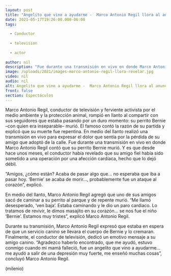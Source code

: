 ```yaml
---
layout: post
title: "Angelito que vino a ayudarme -  Marco Antonio Regil llora al anunciar la muerte de su perrito"
date: 2021-05-17T19:26:00.000-06:00
tags:
  
  - Conductor
  
  - television
  
  - actor
  
author: nil
description: "Fue durante una transmisión en vivo en donde Marco Antonio Regil contó que su perrito Bernie murió de forma inesperada. "
image: /uploads/2021/images-marco-antonio-regil-llora-revelar.jpg
video: nil
audio: nil
alt: Angelito que vino a ayudarme -  Marco Antonio Regil llora al anunciar la muerte de su perrito
front: false
section: Espectáculos
---
```


Marco Antonio Regil, conductor de televisión y ferviente activista por el medio ambiente y la protección animal, rompió en llanto al compartir con sus seguidores que estaba pasando por un duro momento: su perrito Bernie –con quien era inseparable– murió. El famoso contó la razón de su partida y explicó que su muerte fue repentina. En medio del llanto realizó una transmisión en vivo para expresar el dolor que sentía por la pérdida de su amigo que adoptó de la calle. Fue durante una transmisión en vivo en donde Marco Antonio Regil contó que su perrito Bernie murió. Y es que desde hace unos meses, el conductor había revelado que su amigo fiel había sido sometido a una operación por una afección cardíaca, hecho que lo dejó débil. 

“Amigos, ¿cómo están? Acaba de pasar algo que... no esperaba que iba a pasar hoy. ‘Bernie’ se acaba de morir..., probablemente fue un ataque al corazón”, explicó. 

En medio del llanto, Marco Antonio Regil agregó que uno de sus amigos sacó de caminar a su perrito al parque y de repente murió. “Me llamó desesperado, ‘ven baja’. Estaba caminando y le dio un paro cardiaco. Lo tratamos de revivir, le dimos masajito en su corazón... se nos fue el niño ‘Bernie’. Estamos muy tristes”, explicó Marco Antonio Regil. 

Durante su transmisión, Marco Antonio Regil expresó que estaba en espera de que un servicio canino se llevara el cuerpo de Bernie y lo cremaran. Finalmente, el conductor de televisión, dedicó un emotivo mensaje a su amigo canino. “Agradezco haberlo encontrado, que me ayudó, estuvo conmigo cuando mi mamá falleció, fue un angelito que vino a ayudarme... me ayudó a salir de una depresión muy fuerte, me enseñó muchas cosas”, concluyó Marco Antonio Regil. 

(milenio)